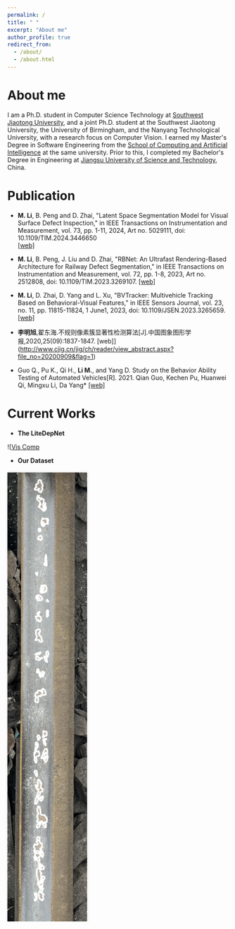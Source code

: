 ```yaml
---
permalink: /
title: " "
excerpt: "About me"
author_profile: true
redirect_from: 
  - /about/
  - /about.html
---
```


About me
========

I am a Ph.D. student in Computer Science Technology at [Southwest Jiaotong University](https://www.swjtu.edu.cn/), and a joint Ph.D. student at the Southwest Jiaotong University, the University of Birmingham, and the Nanyang Technological University, with a research focus on Computer Vision. I earned my Master's Degree in Software Engineering from the [School of Computing and Artificial Intelligence](https://scai.swjtu.edu.cn/index.html) at the same university. Prior to this, I completed my Bachelor's Degree in Engineering at [Jiangsu University of Science and Technology](https://www.just.edu.cn/), China.

<!-- I obtained my Bachelor's degree in Internet of Things from [Jiangsu University of Science and Technology](https://www.just.edu.cn/) in China, and later received my Master's degree in Software Engineering from [The School Of Computing And Artificial Intelligence](https://scai.swjtu.edu.cn/index.html), [Southwest Jiaotong University](https://www.swjtu.edu.cn/) in 2022.06. Currently, I am pursuing my Ph.D. degree in Computer Science Technology from the same university.

My research interests lie in the fields of railway defects inspection and computer vision. -->


<!-- News 
========
- <b> -->





Publication  
========
-  <b>M. Li</b>, B. Peng and D. Zhai, "Latent Space Segmentation Model for Visual Surface Defect Inspection," in IEEE Transactions on Instrumentation and Measurement, vol. 73, pp. 1-11, 2024, Art no. 5029111, doi: 10.1109/TIM.2024.3446650<br/> [[web]](https://ieeexplore.ieee.org/abstract/document/10654578)  &nbsp;

-  <b>M. Li</b>, B. Peng, J. Liu and D. Zhai, "RBNet: An Ultrafast Rendering-Based Architecture for Railway Defect Segmentation," in IEEE Transactions on Instrumentation and Measurement, vol. 72, pp. 1-8, 2023, Art no. 2512808, doi: 10.1109/TIM.2023.3269107. [[web]](https://ieeexplore.ieee.org/document/10106288) &nbsp;

-  <b>M. Li</b>, D. Zhai, D. Yang and L. Xu, "BVTracker: Multivehicle Tracking Based on Behavioral-Visual Features," in IEEE Sensors Journal, vol. 23, no. 11, pp. 11815-11824, 1 June1, 2023, doi: 10.1109/JSEN.2023.3265659. [[web]](https://ieeexplore.ieee.org/document/10102430)  &nbsp; 

-  <b>李明旭</b>,翟东海.不规则像素簇显著性检测算法[J].中国图象图形学报,2020,25(09):1837-1847.</b> [web]](http://www.cjig.cn/jig/ch/reader/view_abstract.aspx?file_no=20200909&flag=1)  &nbsp; 

-  Guo Q., Pu K., Qi H., <b>Li M.</b>, and Yang D. Study on the Behavior Ability Testing of Automated Vehicles[R]. 2021.
   Qian Guo, Kechen Pu, Huanwei Qi, Mingxu Li, Da Yang*  [[web]](https://trid.trb.org/view/1759600)



Current Works 
========

-  <b>The LiteDepNet</b><br/>

![[Vis Comp](../images/power_comp.png)


-  <b>Our Dataset</b><br/>

![Segmentation](../images/dataset_collecting.png)






  
    


